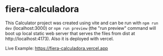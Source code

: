 # fiera-calculadora



This Calculator project was created using vite and can be run with 
```npm run dev```
(localhost:3000) or 
```npm run preview``` 
(the "run preview" command will boot up local static web server that serves the files from dist at http://localhost:4173). Also it is deployed with vercel.


Live Example: https://fiera-calculadora.vercel.app
